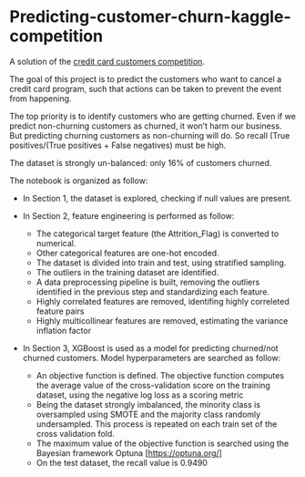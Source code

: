 # Predicting-customer-churn-kaggle-competition

A solution of the [credit card customers competition](https://www.kaggle.com/sakshigoyal7/credit-card-customers).

The goal of this project is to predict the customers who want to cancel a credit card program, such that actions can be taken to prevent the event from happening.

The top priority is to identify customers who are getting churned. Even if we predict non-churning customers as churned, it won’t harm our business. But predicting churning customers as non-churning will do. So recall (True positives/(True positives + False negatives) must be high.

The dataset is strongly un-balanced: only 16% of customers churned.

The notebook is organized as follow:

+ In Section 1, the dataset is explored, checking if null values are present.

+ In Section 2, feature engineering is performed as follow:
    + The categorical target feature (the Attrition_Flag) is converted to numerical.
    + Other categorical features are one-hot encoded.
    + The dataset is divided into train and test, using stratified sampling.
    + The outliers in the training dataset are identified.
    + A data preprocessing pipeline is built, removing the outliers identified in the previous step and standardizing each feature.
    + Highly correlated features are removed, identifing highly correleted feature pairs
    + Highly multicollinear features are removed, estimating the variance inflation factor
	

+ In Section 3, XGBoost is used as a model for predicting churned/not churned customers. Model hyperparameters are searched as follow:
    + An objective function is defined. The objective function computes the average value of the cross-validation score on the training dataset, using the negative log loss as a scoring metric
    + Being the dataset strongly imbalanced, the minority class is oversampled using SMOTE and the majority class randomly undersampled. This process is repeated on each train set of the cross validation fold.
	+ The maximum value of the objective function is searched using the Bayesian framework Optuna [https://optuna.org/]
    + On the test dataset, the recall value is 0.9490
